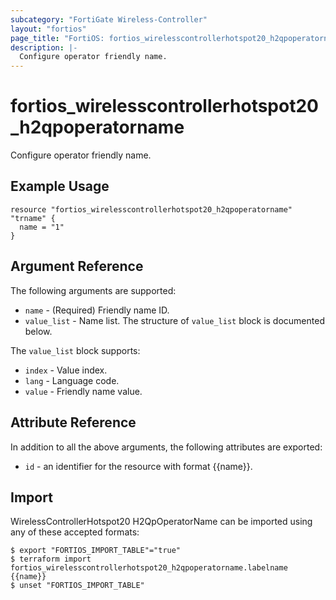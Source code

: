 ```yaml
---
subcategory: "FortiGate Wireless-Controller"
layout: "fortios"
page_title: "FortiOS: fortios_wirelesscontrollerhotspot20_h2qpoperatorname"
description: |-
  Configure operator friendly name.
---
```


# fortios_wirelesscontrollerhotspot20_h2qpoperatorname
Configure operator friendly name.

## Example Usage

```hcl
resource "fortios_wirelesscontrollerhotspot20_h2qpoperatorname" "trname" {
  name = "1"
}
```

## Argument Reference

The following arguments are supported:

* `name` - (Required) Friendly name ID.
* `value_list` - Name list. The structure of `value_list` block is documented below.

The `value_list` block supports:

* `index` - Value index.
* `lang` - Language code.
* `value` - Friendly name value.


## Attribute Reference

In addition to all the above arguments, the following attributes are exported:
* `id` - an identifier for the resource with format {{name}}.

## Import

WirelessControllerHotspot20 H2QpOperatorName can be imported using any of these accepted formats:
```
$ export "FORTIOS_IMPORT_TABLE"="true"
$ terraform import fortios_wirelesscontrollerhotspot20_h2qpoperatorname.labelname {{name}}
$ unset "FORTIOS_IMPORT_TABLE"
```

